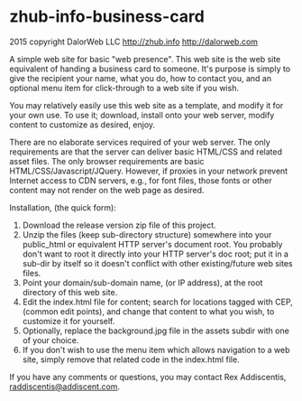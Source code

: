 # zhub-info-business-card
2015 copyright DalorWeb LLC
http://zhub.info
http://dalorweb.com

A simple web site for basic "web presence".  This web site is the web site
equivalent of handing a business card to someone.  It's purpose is simply to
give the recipient your name, what you do, how to contact you, and an optional
menu item for click-through to a web site if you wish.

You may relatively easily use this web site as a template, and modify it for
your own use.  To use it; download, install onto your web server, modify content
to customize as desired, enjoy.

There are no elaborate services required of your web server.  The only
requirements are that the server can deliver basic HTML/CSS and related asset
files.  The only browser requirements are basic HTML/CSS/Javascript/JQuery.
However, if proxies in your network prevent Internet access to CDN servers,
e.g., for font files, those fonts or other content may not render on the web
page as desired.

Installation, (the quick form):
  1.  Download the release version zip file of this project.
  2.  Unzip the files (keep sub-directory structure) somewhere into your
      public_html or equivalent HTTP server's document root.  You probably
      don't want to root it directly into your HTTP server's doc root; put it in
       a sub-dir by itself so it doesn't conflict with other existing/future
      web sites files.
  3.  Point your domain/sub-domain name, (or IP address), at the root directory of
      this web site.
  4.  Edit the index.html file for content; search for locations tagged with CEP,
      (common edit points), and change that content to what you wish, to customize
      it for yourself.
  5.  Optionally, replace the background.jpg file in the assets subdir with one of
      your choice.
  6.  If you don't wish to use the menu item which allows navigation to a web site,
      simply remove that related code in the index.html file.

If you have any comments or questions, you may contact
Rex Addiscentis, raddiscentis@addiscent.com.

